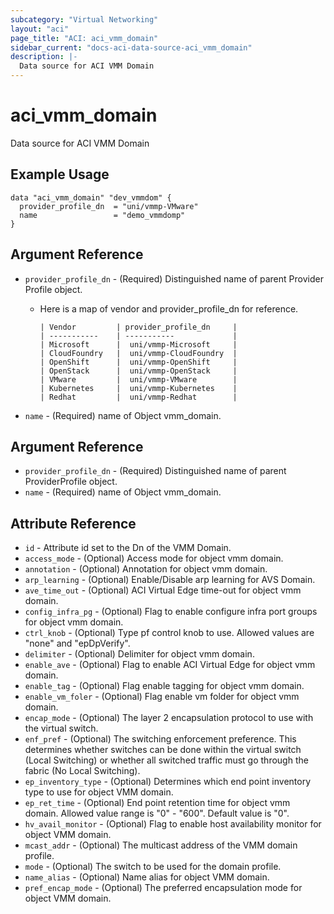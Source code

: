 ```yaml
---
subcategory: "Virtual Networking"
layout: "aci"
page_title: "ACI: aci_vmm_domain"
sidebar_current: "docs-aci-data-source-aci_vmm_domain"
description: |-
  Data source for ACI VMM Domain
---
```


# aci_vmm_domain

Data source for ACI VMM Domain

## Example Usage

```hcl
data "aci_vmm_domain" "dev_vmmdom" {
  provider_profile_dn  = "uni/vmmp-VMware"
  name                 = "demo_vmmdomp"
}
```
## Argument Reference ##
* `provider_profile_dn` - (Required) Distinguished name of parent Provider Profile object.
  * Here is a map of vendor and provider_profile_dn for reference.

        | Vendor         | provider_profile_dn     |
        | -----------    | -----------             |
        | Microsoft      |  uni/vmmp-Microsoft     |
        | CloudFoundry   |  uni/vmmp-CloudFoundry  |
        | OpenShift      |  uni/vmmp-OpenShift     |
        | OpenStack      |  uni/vmmp-OpenStack     |
        | VMware         |  uni/vmmp-VMware        |
        | Kubernetes     |  uni/vmmp-Kubernetes    |
        | Redhat         |  uni/vmmp-Redhat        |

* `name` - (Required) name of Object vmm_domain.

## Argument Reference

- `provider_profile_dn` - (Required) Distinguished name of parent ProviderProfile object.
- `name` - (Required) name of Object vmm_domain.

## Attribute Reference

- `id` - Attribute id set to the Dn of the VMM Domain.
- `access_mode` - (Optional) Access mode for object vmm domain.
- `annotation` - (Optional) Annotation for object vmm domain.
- `arp_learning` - (Optional) Enable/Disable arp learning for AVS Domain.
- `ave_time_out` - (Optional) ACI Virtual Edge time-out for object vmm domain.
- `config_infra_pg` - (Optional) Flag to enable configure infra port groups for object vmm domain.
- `ctrl_knob` - (Optional) Type pf control knob to use. Allowed values are "none" and "epDpVerify".
- `delimiter` - (Optional) Delimiter for object vmm domain.
- `enable_ave` - (Optional) Flag to enable ACI Virtual Edge for object vmm domain.
- `enable_tag` - (Optional) Flag enable tagging for object vmm domain.
- `enable_vm_foler` - (Optional) Flag enable vm folder for object vmm domain.
- `encap_mode` - (Optional) The layer 2 encapsulation protocol to use with the virtual switch.
- `enf_pref` - (Optional) The switching enforcement preference. This determines whether switches can be done within the virtual switch (Local Switching) or whether all switched traffic must go through the fabric (No Local Switching).
- `ep_inventory_type` - (Optional) Determines which end point inventory type to use for object VMM domain.
- `ep_ret_time` - (Optional) End point retention time for object vmm domain. Allowed value range is "0" - "600". Default value is "0".
- `hv_avail_monitor` - (Optional) Flag to enable host availability monitor for object VMM domain.
- `mcast_addr` - (Optional) The multicast address of the VMM domain profile.
- `mode` - (Optional) The switch to be used for the domain profile.
- `name_alias` - (Optional) Name alias for object VMM domain.
- `pref_encap_mode` - (Optional) The preferred encapsulation mode for object VMM domain.
